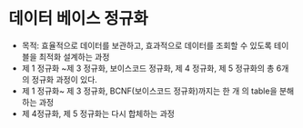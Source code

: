 # 데이터 베이스 정규화
- 목적: 효율적으로 데이터를 보관하고, 효과적으로 데이터를 조회할 수 있도록 테이블을 최적화 설계하는 과정
- 제 1 정규화 ~제 3 정규화, 보이스코드 정규화, 제 4 정규화, 제 5 정규화의 총 6개의 정규화 과정이 있다.
- 제 1 정규화~ 제 3 정규화, BCNF(보이스코드 정규화)까지는 한 개 의 table을 분해하는 과정
- 제 4정규화, 제 5 정규화는 다시 합체하는 과정